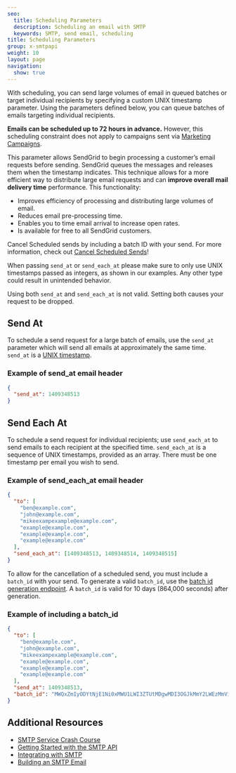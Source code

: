 ```yaml
---
seo:
  title: Scheduling Parameters
  description: Scheduling an email with SMTP
  keywords: SMTP, send email, scheduling
title: Scheduling Parameters
group: x-smtpapi
weight: 10
layout: page
navigation:
  show: true
---
```


With scheduling, you can send large volumes of email in queued batches or target individual recipients by specifying a custom UNIX timestamp parameter.
Using the parameters defined below, you can queue batches of emails targeting individual recipients.

<call-out>

**Emails can be scheduled up to 72 hours in advance.** However, this scheduling constraint does not apply to campaigns sent via [Marketing Campaigns]({{root_url}}/ui/sending-email/how-to-send-email-with-marketing-campaigns/).

</call-out>

This parameter allows SendGrid to begin processing a customer’s email requests before sending. SendGrid queues the messages and releases them when the timestamp indicates. This technique allows for a more efficient way to distribute large email requests and can **improve overall mail delivery time** performance. This functionality:

- Improves efficiency of processing and distributing large volumes of email.
- Reduces email pre-processing time.
- Enables you to time email arrival to increase open rates.
- Is available for free to all SendGrid customers.

<call-out>

Cancel Scheduled sends by including a batch ID with your send. For more information, check out [Cancel Scheduled Sends](https://sendgrid.api-docs.io/v3.0/cancel-scheduled-sends)!

</call-out>

When passing `send_at` or `send_each_at` please make sure to only use UNIX timestamps passed as integers, as shown in our examples. Any other type could result in unintended behavior.

 </call-out>

<call-out type="warning">

Using both `send_at` and `send_each_at` is not valid. Setting both causes your request to be dropped.

</call-out>

## Send At

To schedule a send request for a large batch of emails, use the `send_at` parameter which will send all emails at approximately the same time. `send_at` is a [UNIX timestamp](https://en.wikipedia.org/wiki/Unix_time).

### Example of send_at email header

```json
{
  "send_at": 1409348513
}
```

## Send Each At

To schedule a send request for individual recipients; use `send_each_at` to send emails to each recipient at the specified time. `send_each_at` is a sequence of UNIX timestamps, provided as an array. There must be one timestamp per email you wish to send.

### Example of send_each_at email header

```json
{
  "to": [
    "ben@example.com",
    "john@example.com",
    "mikeexampexample@example.com",
    "example@example.com",
    "example@example.com",
    "example@example.com"
  ],
  "send_each_at": [1409348513, 1409348514, 1409348515]
}
```

To allow for the cancellation of a scheduled send, you must include a `batch_id` with your send. To generate a valid `batch_id`, use the [batch id generation endpoint](https://sendgrid.api-docs.io/v3.0/cancel-scheduled-sends). A `batch_id` is valid for 10 days (864,000 seconds) after generation.

### Example of including a batch_id

```json
{
  "to": [
    "ben@example.com",
    "john@example.com",
    "mikeexampexample@example.com",
    "example@example.com",
    "example@example.com",
    "example@example.com"
  ],
  "send_at": 1409348513,
  "batch_id": "MWQxZmIyODYtNjE1Ni0xMWU1LWI3ZTUtMDgwMDI3OGJkMmY2LWEzMmViMjYxMw"
}
```

## Additional Resources

- [SMTP Service Crash Course](https://sendgrid.com/blog/smtp-service-crash-course/)
- [Getting Started with the SMTP API]({{root_url}}/for-developers/sending-email/getting-started-smtp/)
- [Integrating with SMTP]({{root_url}}/for-developers/sending-email/integrating-with-the-smtp-api/)
- [Building an SMTP Email]({{root_url}}/for-developers/sending-email/building-an-smtp-email/)
